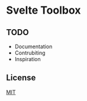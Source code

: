 # Svelte Toolbox

## TODO
- Documentation
- Contrubiting
- Inspiration

## License
[MIT](https://github.com/svelte-toolbox/svelte-toolbox/blob/master/LICENSE)